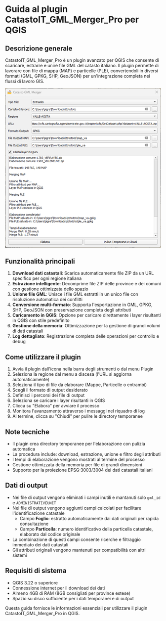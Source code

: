 # Guida al plugin CatastoIT_GML_Merger_Pro per QGIS

## Descrizione generale
CatastoIT_GML_Merger_Pro è un plugin avanzato per QGIS che consente di scaricare, estrarre e unire file GML del catasto italiano. Il plugin permette di lavorare con file di mappa (MAP) e particelle (PLE), convertendoli in diversi formati (GML, GPKG, SHP, GeoJSON) per un'integrazione completa nei flussi di lavoro GIS.

![](./imgs/gui.png)

## Funzionalità principali

1. **Download dati catastali**: Scarica automaticamente file ZIP da un URL specifico per ogni regione italiana
2. **Estrazione intelligente**: Decomprime file ZIP delle province e dei comuni con gestione ottimizzata dello spazio
3. **Unione file GML**: Unisce i file GML estratti in un unico file con risoluzione automatica dei conflitti
4. **Conversione multi-formato**: Supporta l'esportazione in GML, GPKG, SHP, GeoJSON con preservazione completa degli attributi
5. **Caricamento in QGIS**: Opzione per caricare direttamente i layer risultanti in QGIS con stile predefinito
6. **Gestione della memoria**: Ottimizzazione per la gestione di grandi volumi di dati catastali
7. **Log dettagliato**: Registrazione completa delle operazioni per controllo e debug

## Come utilizzare il plugin

1. Avvia il plugin dall'icona nella barra degli strumenti o dal menu Plugin
2. Seleziona la regione dal menu a discesa (l'URL si aggiorna automaticamente)
3. Seleziona il tipo di file da elaborare (Mappe, Particelle o entrambi)
4. Scegli il formato di output desiderato
5. Definisci i percorsi dei file di output
6. Seleziona se caricare i layer risultanti in QGIS
7. Clicca su "Elabora" per avviare il processo
8. Monitora l'avanzamento attraverso i messaggi nel riquadro di log
9. Al termine, clicca su "Chiudi" per pulire le directory temporanee

## Note tecniche
- Il plugin crea directory temporanee per l'elaborazione con pulizia automatica
- La procedura include: download, estrazione, unione e filtro degli attributi
- I tempi di elaborazione vengono mostrati al termine del processo
- Gestione ottimizzata della memoria per file di grandi dimensioni
- Supporto per la proiezione EPSG:3003/3004 dei dati catastali italiani

## Dati di output
- Nei file di output vengono eliminati i campi inutili e mantanuti solo `gml_id` e `ADMINISTRATIVEUNIT`
- Nei file di output vengono aggiunti campi calcolati per facilitare l'identificazione catastale
  - Campo **Foglio**: estratto automaticamente dai dati originali per rapida consultazione
  - Campo **Particella**: numero identificativo della particella catastale, elaborato dal codice originale
- La combinazione di questi campi consente ricerche e filtraggio immediato dei dati catastali
- Gli attributi originali vengono mantenuti per compatibilità con altri sistemi

## Requisiti di sistema
- QGIS 3.22 o superiore
- Connessione internet per il download dei dati
- Almeno 4GB di RAM (8GB consigliati per province estese)
- Spazio su disco sufficiente per i dati temporanei e di output

Questa guida fornisce le informazioni essenziali per utilizzare il plugin CatastoIT_GML_Merger_Pro in QGIS.
